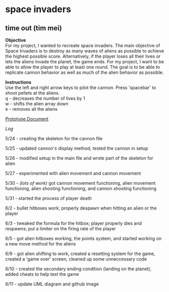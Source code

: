# space invaders

## time out (tim mei)

**Objective**   
For my project, I wanted to recreate space invaders. The main objective of Space Invaders is to destroy as many waves of aliens as possible to achieve the highest possible score. Alternatively, if the player loses all their lives or lets the aliens invade the planet, the game ends. For my project, I want to be able to allow the player to play at least one round. The goal is to be able to replicate cannon behavior as well as much of the alien behavior as possible. 

**Instructions**   
Use the left and right arrow keys to pilot the cannon. Press 'spacebar' to shoot pellets at the aliens.  
q - decreases the number of lives by 1  
w - shifts the alien array down   
e - removes all the aliens   

[Prototype Document](https://docs.google.com/document/d/11_JpabYqUISPBUm-nMWko9OeEPJgHzp7g-6x7ChPbeA/edit?usp=sharing)

*Log*

5/24 - creating the skeleton for the cannon file

5/25 - updated cannon's display method; tested the cannon in setup

5/26 - modified setup in the main file and wrote part of the skeleton for alien

5/27 - experimented with alien movement and cannon movement

5/30 - *(lots of work)* got cannon movement functioning, alien movement functioning, alien shooting functioning, and cannon shooting functioning

5/31 - started the process of player death

6/2  - bullet hitboxes work; properly despawn when hitting an alien or the player

6/3  - tweaked the formula for the hitbox; player properly dies and respawns; put a limiter on the firing rate of the player

6/5  - got alien hitboxes working, the points system, and started working on a new move method for the aliens

6/9  - got alien shifting to work, created a resetting system for the game, created a 'game over' screen, cleaned up 
some unneccessary code

6/10 - created the secondary ending condition (landing on the planet), added cheats to help test the game

6/11 - update UML diagram and github image 



